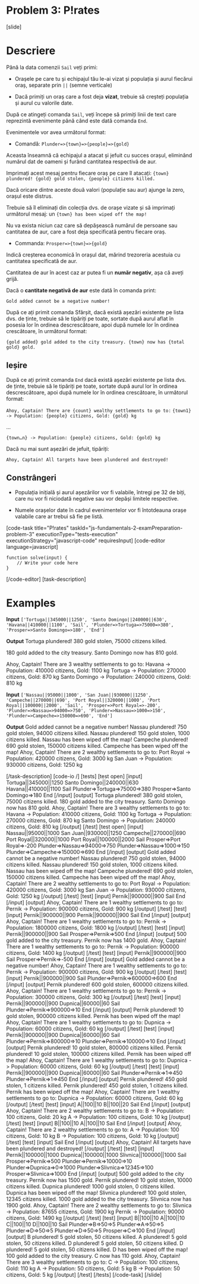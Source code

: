 # Problem 3: P!rates

[slide]

# Descriere
Până la data comenzii `Sail` veți primi:

* Orașele pe care tu și echipajul tău le-ai vizat și populația și aurul fiecărui oraș, separate prin `||` (semne verticale)

* Dacă primiți un oraș care a fost deja **vizat**, trebuie să creșteți populația și aurul cu valorile date.

După ce atingeți comanda `Sail`, veți începe să primiți linii de text care reprezintă evenimente până când este dată comanda `End`.

Evenimentele vor avea următorul format:

* Comandă: `Plunder=>{town}=>{people}=>{gold}`

Aceasta înseamnă că echipajul a atacat și jefuit cu succes orașul, eliminând numărul dat de oameni și furând cantitatea respectivă de aur.

Imprimați acest mesaj pentru fiecare oraș pe care îl atacați: `{town} plundered! {gold} gold stolen, {people} citizens killed.`

Dacă oricare dintre aceste două valori (populație sau aur) ajunge la zero, orașul este distrus.

Trebuie să îl eliminați din colecția dvs. de orașe vizate și să imprimați următorul mesaj: un `{town} has been wiped off the map!`

Nu va exista niciun caz care să depășească numărul de persoane sau cantitatea de aur, care a fost deja specificată pentru fiecare oraș.

* Commanda: `Prosper=>{town}=>{gold}`

Indică creșterea economică în orașul dat, mărind trezoreria acestuia cu cantitatea specificată de aur.

Cantitatea de aur în acest caz ar putea fi un **număr negativ**, așa că aveți grijă.

Dacă o **cantitate negativă de aur** este dată în comanda print:

`Gold added cannot be a negative number!`

După ce ați primit comanda Sfârșit, dacă există așezări existente pe lista dvs. de ținte, trebuie să le tipăriți pe toate, sortate după aurul aflat în posesia lor în ordinea descrescătoare, apoi după numele lor în ordinea crescătoare, în următorul format:

`{gold added} gold added to the city treasury. {town} now has {total gold} gold.`

## Ieșire

După ce ați primit comanda `End` dacă există așezări existente pe lista dvs. de ținte, trebuie să le tipăriți pe toate, sortate după aurul lor în ordinea descrescătoare, apoi după numele lor în ordinea crescătoare, în următorul format:

`Ahoy, Captain! There are {count} wealthy settlements to go to:`
`{town1} -> Population: {people} citizens, Gold: {gold} kg`

\.\.\.

`{town…n} -> Population: {people} citizens, Gold: {gold} kg`

Dacă nu mai sunt așezări de jefuit, tipăriți:

`Ahoy, Captain! All targets have been plundered and destroyed!`

## Constrângeri

* Populația inițială și aurul așezărilor vor fi valabile, întregi pe 32 de biți, care nu vor fi niciodată negative sau vor depăși limitele respective.

* Numele orașelor date în cadrul evenimentelor vor fi întotdeauna orașe valabile care ar trebui să fie pe listă.

[code-task title="P!rates" taskId="js-fundamentals-2-examPreparation-problem-3" executionType="tests-execution" executionStrategy="javascript-code" requiresInput]
[code-editor language=javascript]
```
function solve(input) {
	// Write your code here
}
```

[/code-editor]
[task-description]

# Examples
**Input** 
`['Tortuga||345000||1250', 'Santo Domingo||240000||630', 'Havana||410000||1100', 'Sail', 'Plunder=>Tortuga=>75000=>380', 'Prosper=>Santo Domingo=>180', 'End']`

**Output**
Tortuga plundered! 380 gold stolen, 75000 citizens killed.

180 gold added to the city treasury. Santo Domingo now has 810 gold.

Ahoy, Captain! There are 3 wealthy settlements to go to:
Havana \-\> Population: 410000 citizens, Gold: 1100 kg
Tortuga \-\> Population: 270000 citizens, Gold: 870 kg
Santo Domingo \-\> Population: 240000 citizens, Gold: 810 kg

 **Input** 
`['Nassau||95000||1000', 'San Juan||930000||1250', 'Campeche||270000||690', 'Port Royal||320000||1000', 'Port Royal||100000||2000', 'Sail', 'Prosper=>Port Royal=>-200', 'Plunder=>Nassau=>94000=>750', 'Plunder=>Nassau=>1000=>150', 'Plunder=>Campeche=>150000=>690', 'End']`

**Output**
Gold added cannot be a negative number\!
Nassau plundered\! 750 gold stolen, 94000 citizens killed.
Nassau plundered\! 150 gold stolen, 1000 citizens killed.
Nassau has been wiped off the map\!
Campeche plundered\! 690 gold stolen, 150000 citizens killed.
Campeche has been wiped off the map\!
Ahoy, Captain\! There are 2 wealthy settlements to go to:
Port Royal \-\> Population: 420000 citizens, Gold: 3000 kg
San Juan \-\> Population: 930000 citizens, Gold: 1250 kg


[/task-description]
[code-io /]
[tests]
[test open]
[input]
Tortuga\|\|345000\|\|1250
Santo Domingo\|\|240000\|\|630
Havana\|\|410000\|\|1100
Sail
Plunder\=\>Tortuga\=\>75000\=\>380
Prosper\=\>Santo Domingo\=\>180
End
[/input]
[output]
Tortuga plundered! 380 gold stolen, 75000 citizens killed.
180 gold added to the city treasury. Santo Domingo now has 810 gold.
Ahoy, Captain\! There are 3 wealthy settlements to go to\:
Havana -\> Population\: 410000 citizens, Gold: 1100 kg
Tortuga -\> Population\: 270000 citizens, Gold: 870 kg
Santo Domingo -\> Population\: 240000 citizens, Gold\: 810 kg
[/output]
[/test]
[test open]
[input]
Nassau\|\|95000\|\|1000
San Juan\|\|930000\|\|1250
Campeche\|\|270000\|\|690
Port Royal\|\|320000\|\|1000
Port Royal\|\|100000\|\|2000
Sail
Prosper\=\>Port Royal\=\>\-200
Plunder\=\>Nassau\=\>94000\=\>750
Plunder\=\>Nassau\=\>1000\=\>150
Plunder\=\>Campeche\=\>150000\=\>690
End
[/input]
[output]
Gold added cannot be a negative number\!
Nassau plundered\! 750 gold stolen, 94000 citizens killed.
Nassau plundered\! 150 gold stolen, 1000 citizens killed.
Nassau has been wiped off the map\!
Campeche plundered\! 690 gold stolen, 150000 citizens killed.
Campeche has been wiped off the map\!
Ahoy, Captain\! There are 2 wealthy settlements to go to\:
Port Royal \-\> Population: 420000 citizens, Gold: 3000 kg
San Juan \-\> Population: 930000 citizens, Gold: 1250 kg
[/output]
[/test]
[test]
[input]
Pernik\|\|900000\|\|900
Sail
End
[/input]
[output]
Ahoy, Captain\! There are 1 wealthy settlements to go to\:
Pernik \-\> Population: 900000 citizens, Gold\: 900 kg
[/output]
[/test]
[test]
[input]
Pernik\|\|900000\|\|900
Pernik\|\|900000\|\|900
Sail
End
[/input]
[output]
Ahoy, Captain\! There are 1 wealthy settlements to go to:
Pernik \-\> Population\: 1800000 citizens, Gold: 1800 kg
[/output]
[/test]
[test]
[input]
Pernik\|\|900000\|\|900
Sail
Prosper\=\>Pernik\=\>500
End
[/input]
[output]
500 gold added to the city treasury. Pernik now has 1400 gold.
Ahoy, Captain\! There are 1 wealthy settlements to go to\:
Pernik \-\> Population\: 900000 citizens, Gold: 1400 kg
[/output]
[/test]
[test]
[input]
Pernik\|\|900000\|\|900
Sail
Prosper\=\>Pernik\=\>-500
End
[/input]
[output]
Gold added cannot be a negative number\!
Ahoy, Captain\! There are 1 wealthy settlements to go to\:
Pernik \-\> Population\: 900000 citizens, Gold\: 900 kg
[/output]
[/test]
[test]
[input]
Pernik\|\|900000\|\|900
Sail
Plunder\=\>Pernik\=\>600000\=\>600
End
[/input]
[output]
Pernik plundered\! 600 gold stolen, 600000 citizens killed.
Ahoy, Captain\! There are 1 wealthy settlements to go to\:
Pernik \-\> Population\: 300000 citizens, Gold: 300 kg
[/output]
[/test]
[test]
[input]
Pernik\|\|900000\|\|900
Dupnica\|\|60000\|\|60
Sail
Plunder\=\>Pernik\=\>900000\=\>10
End
[/input]
[output]
Pernik plundered\! 10 gold stolen, 900000 citizens killed.
Pernik has been wiped off the map\!
Ahoy, Captain\! There are 1 wealthy settlements to go to\:
Dupnica \-\> Population\: 60000 citizens, Gold: 60 kg
[/output]
[/test]
[test]
[input]
Pernik\|\|900000\|\|900
Dupnica\|\|60000\|\|60
Sail
Plunder\=\>Pernik\=\>800000\=\>10
Plunder\=\>Pernik\=\>100000\=\>10
End
[/input]
[output]
Pernik plundered\! 10 gold stolen, 800000 citizens killed.
Pernik plundered\! 10 gold stolen, 100000 citizens killed.
Pernik has been wiped off the map\!
Ahoy, Captain\! There are 1 wealthy settlements to go to:
Dupnica \-\> Population\: 60000 citizens, Gold: 60 kg
[/output]
[/test]
[test]
[input]
Pernik\|\|900000\|\|900
Dupnica\|\|60000\|\|60
Sail
Plunder\=\>Pernik\=\>1\=\>450
Plunder\=\>Pernik\=\>1\=\>450
End
[/input]
[output]
Pernik plundered\! 450 gold stolen, 1 citizens killed.
Pernik plundered\! 450 gold stolen, 1 citizens killed.
Pernik has been wiped off the map\!
Ahoy, Captain\! There are 1 wealthy settlements to go to\:
Dupnica \-\> Population\: 60000 citizens, Gold\: 60 kg
[/output]
[/test]
[test]
[input]
A\|\|100\|\|10
B\|\|100\|\|20
Sail
End
[/input]
[output]
Ahoy, Captain\! There are 2 wealthy settlements to go to\:
B \-\> Population\: 100 citizens, Gold\: 20 kg
A \-\> Population\: 100 citizens, Gold\: 10 kg
[/output]
[/test]
[test]
[input]
B\|\|100\|\|10
A\|\|100\|\|10
Sail
End
[/input]
[output]
Ahoy, Captain\! There are 2 wealthy settlements to go to\:
A \-\> Population\: 100 citizens, Gold\: 10 kg
B \-\> Population\: 100 citizens, Gold\: 10 kg
[/output]
[/test]
[test]
[input]
Sail
End
[/input]
[output]
Ahoy, Captain\! All targets have been plundered and destroyed\!
[/output]
[/test]
[test]
[input]
Pernik\|\|100000\|\|1000
Dupnica\|\|100000\|\|1000
Slivnica\|\|100000\|\|1000
Sail
Prosper\=\>Pernik\=\>500
Plunder\=\>Pernik\=\>10000\=\>10
Plunder\=\>Dupnica\=\>0\=\>1000
Plunder\=\>Slivnica\=\>12345\=\>100
Prosper\=\>Slivnica\=\>1000
End
[/input]
[output]
500 gold added to the city treasury. Pernik now has 1500 gold.
Pernik plundered\! 10 gold stolen, 10000 citizens killed.
Dupnica plundered\! 1000 gold stolen, 0 citizens killed.
Dupnica has been wiped off the map\!
Slivnica plundered\! 100 gold stolen, 12345 citizens killed.
1000 gold added to the city treasury. Slivnica now has 1900 gold.
Ahoy, Captain\! There are 2 wealthy settlements to go to:
Slivnica \-\> Population\: 87655 citizens, Gold: 1900 kg
Pernik \-\> Population\: 90000 citizens, Gold: 1490 kg
[/output]
[/test]
[test]
[input]
B\|\|100\|\|10
A\|\|100\|\|10
C\|\|100\|\|10
D\|\|100\|\|10
Sail
Plunder\=\>B\=\>50\=\>5
Plunder\=\>A\=\>50\=\>5
Plunder\=\>D\=\>50\=\>5
Plunder\=\>D\=\>50\=\>5
Prosper\=\>C\=\>100
End
[/input]
[output]
B plundered\! 5 gold stolen, 50 citizens killed.
A plundered\! 5 gold stolen, 50 citizens killed.
D plundered\! 5 gold stolen, 50 citizens killed.
D plundered\! 5 gold stolen, 50 citizens killed.
D has been wiped off the map\!
100 gold added to the city treasury. C now has 110 gold.
Ahoy, Captain\! There are 3 wealthy settlements to go to:
C \-\> Population\: 100 citizens, Gold\: 110 kg
A \-\> Population\: 50 citizens, Gold\: 5 kg
B \-\> Population\: 50 citizens, Gold\: 5 kg
[/output]
[/test]
[/tests]
[/code-task]
[/slide]
